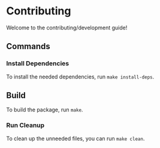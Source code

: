 # Contributing

Welcome to the contributing/development guide!

## Commands

### Install Dependencies

To install the needed dependencies, run `make install-deps`.

## Build

To build the package, run `make`.

### Run Cleanup

To clean up the unneeded files, you can run `make clean`.
